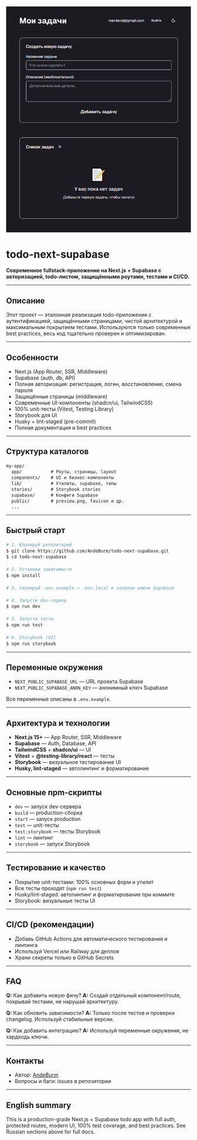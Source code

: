 <p align="center">
  <img src="./preview.PNG" alt="Обложка проекта" width="600"/>
</p>

# todo-next-supabase

**Современное fullstack-приложение на Next.js + Supabase с авторизацией, todo-листом, защищёнными роутами, тестами и CI/CD.**

---

## Описание

Этот проект — эталонная реализация todo-приложения с аутентификацией, защищёнными страницами, чистой архитектурой и максимальным покрытием тестами. Используются только современные best practices, весь код тщательно проверен и оптимизирован.

---

## Особенности

- Next.js (App Router, SSR, Middleware)
- Supabase (auth, db, API)
- Полная авторизация: регистрация, логин, восстановление, смена пароля
- Защищённые страницы (middleware)
- Современные UI-компоненты (shadcn/ui, TailwindCSS)
- 100% unit-тесты (Vitest, Testing Library)
- Storybook для UI
- Husky + lint-staged (pre-commit)
- Полная документация и best practices

---

## Структура каталогов

```
my-app/
  app/           # Роуты, страницы, layout
  components/    # UI и бизнес-компоненты
  lib/           # Утилиты, supabase, типы
  stories/       # Storybook stories
  supabase/      # Конфиги Supabase
  public/        # preview.png, favicon и др.
  ...
```

---

## Быстрый старт

```bash
# 1. Клонируй репозиторий
$ git clone https://github.com/AndeBurm/todo-next-supabase.git
$ cd todo-next-supabase

# 2. Установи зависимости
$ npm install

# 3. Скопируй .env.example → .env.local и заполни ключи Supabase

# 4. Запусти dev-сервер
$ npm run dev

# 5. Запусти тесты
$ npm run test

# 6. Storybook (UI)
$ npm run storybook
```

---

## Переменные окружения

- `NEXT_PUBLIC_SUPABASE_URL` — URL проекта Supabase
- `NEXT_PUBLIC_SUPABASE_ANON_KEY` — анонимный ключ Supabase

Все переменные описаны в `.env.example`.

---

## Архитектура и технологии

- **Next.js 15+** — App Router, SSR, Middleware
- **Supabase** — Auth, Database, API
- **TailwindCSS** + **shadcn/ui** — UI
- **Vitest** + **@testing-library/react** — тесты
- **Storybook** — визуальное тестирование UI
- **Husky, lint-staged** — автолинтинг и форматирование

---

## Основные npm-скрипты

- `dev` — запуск dev-сервера
- `build` — production-сборка
- `start` — запуск production
- `test` — unit-тесты
- `test:storybook` — тесты Storybook
- `lint` — линтинг
- `storybook` — запуск Storybook

---

## Тестирование и качество

- Покрытие unit-тестами: 100% основных форм и утилит
- Все тесты проходят (`npm run test`)
- Husky/lint-staged: автолинтинг и форматирование при коммите
- Storybook: визуальные тесты UI

---

## CI/CD (рекомендации)

- Добавь GitHub Actions для автоматического тестирования и линтинга
- Используй Vercel или Railway для деплоя
- Храни секреты только в GitHub Secrets

---

## FAQ

**Q:** Как добавить новую фичу?
**A:** Создай отдельный компонент/route, покрывай тестами, не нарушай архитектуру.

**Q:** Как обновить зависимости?
**A:** Только после тестов и проверки changelog. Используй стабильные версии.

**Q:** Как добавить интеграцию?
**A:** Используй переменные окружения, не хардкодь ключи.

---

## Контакты

- Автор: [AndeBurm](https://github.com/AndeBurm)
- Вопросы и баги: issues в репозитории

---

## English summary

This is a production-grade Next.js + Supabase todo app with full auth, protected routes, modern UI, 100% test coverage, and best practices. See Russian sections above for full docs.

